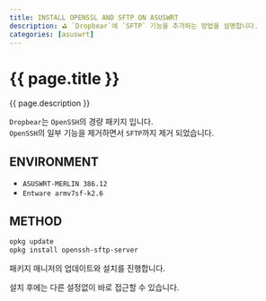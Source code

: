 ```yaml
---
title: INSTALL OPENSSL AND SFTP ON ASUSWRT
description: ⛳ `Dropbear`에 `SFTP` 기능을 추가하는 방법을 설명합니다.
categories: [asuswrt]
---
```


# {{ page.title }}

{{ page.description }}

`Dropbear`는 `OpenSSH`의 경량 패키지 입니다. \
`OpenSSH`의 일부 기능을 제거하면서 `SFTP`까지 제거 되었습니다.

## ENVIRONMENT

- `ASUSWRT-MERLIN 386.12`
- `Entware armv7sf-k2.6`

## METHOD

```bash
opkg update
opkg install openssh-sftp-server
```

패키지 매니저의 업데이트와 설치를 진행합니다.

설치 후에는 다른 설정없이 바로 접근할 수 있습니다.
